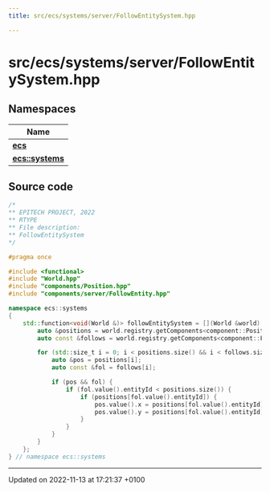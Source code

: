 ```yaml
---
title: src/ecs/systems/server/FollowEntitySystem.hpp

---
```


# src/ecs/systems/server/FollowEntitySystem.hpp



## Namespaces

| Name           |
| -------------- |
| **[ecs](Namespaces/namespaceecs.md)**  |
| **[ecs::systems](Namespaces/namespaceecs_1_1systems.md)**  |




## Source code

```cpp
/*
** EPITECH PROJECT, 2022
** RTYPE
** File description:
** FollowEntitySystem
*/

#pragma once

#include <functional>
#include "World.hpp"
#include "components/Position.hpp"
#include "components/server/FollowEntity.hpp"

namespace ecs::systems
{
    std::function<void(World &)> followEntitySystem = [](World &world) {
        auto &positions = world.registry.getComponents<component::Position>();
        auto const &follows = world.registry.getComponents<component::FollowEntity>();

        for (std::size_t i = 0; i < positions.size() && i < follows.size(); i++) {
            auto &pos = positions[i];
            auto const &fol = follows[i];

            if (pos && fol) {
                if (fol.value().entityId < positions.size()) {
                    if (positions[fol.value().entityId]) {
                        pos.value().x = positions[fol.value().entityId].value().x - 50;
                        pos.value().y = positions[fol.value().entityId].value().y + 50;
                    }
                }
            }
        }
    };
} // namespace ecs::systems
```


-------------------------------

Updated on 2022-11-13 at 17:21:37 +0100
